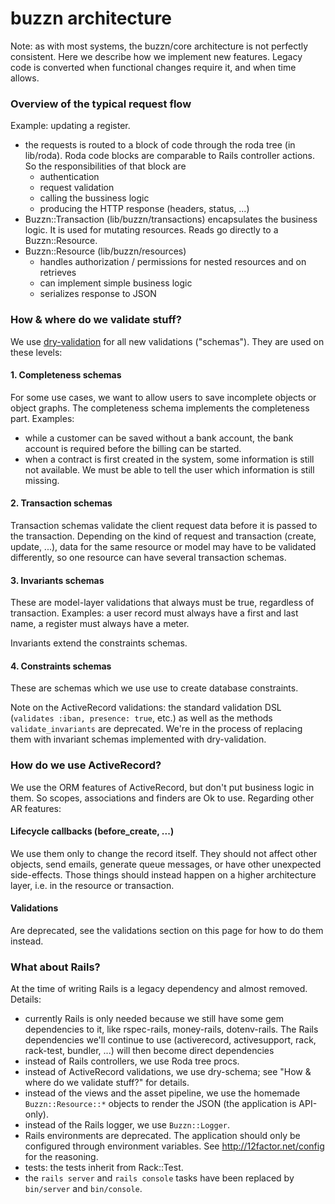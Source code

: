 # buzzn architecture

Note: as with most systems, the buzzn/core architecture is not perfectly consistent.
Here we describe how we implement new features. Legacy code is converted when functional changes require it, and when time allows.

### Overview of the typical request flow

Example: updating a register.

- the requests is routed to a block of code through the roda tree (in lib/roda). Roda code blocks are comparable to Rails controller actions. So the responsibilities of that block are
    - authentication
    - request validation
    - calling the bussiness logic
    - producing the HTTP response (headers, status, ...)
- Buzzn::Transaction (lib/buzzn/transactions) encapsulates the business logic. It is used for mutating resources. Reads go directly to a Buzzn::Resource.
- Buzzn::Resource (lib/buzzn/resources)
    - handles authorization / permissions for nested resources and on retrieves
    - can implement simple business logic
    - serializes response to JSON

### How & where do we validate stuff?

We use [dry-validation](http://dry-rb.org/gems/dry-validation) for all new validations ("schemas"). They are used on these levels:

#### 1. Completeness schemas

For some use cases, we want to allow users to save incomplete objects or object graphs. The completeness schema implements the completeness part. Examples:
- while a customer can be saved without a bank account, the bank account is required before the billing can be started.
- when a contract is first created in the system, some information is still not available. We must be able to tell the user which information is still missing.

#### 2. Transaction schemas

Transaction schemas validate the client request data before it is passed to the transaction.
Depending on the kind of request and transaction (create, update, ...), data for the same resource or model may have to be validated differently, so one resource can have several transaction schemas.

#### 3. Invariants schemas

These are model-layer validations that always must be true, regardless of transaction. Examples: a user record must always have a first and last name, a register must always have a meter.

Invariants extend the constraints schemas.

#### 4. Constraints schemas

These are schemas which we use use to create database constraints.

Note on the ActiveRecord validations: the standard validation DSL (`validates :iban, presence: true`, etc.) as well as the methods `validate_invariants` are deprecated. We're in the process of replacing them with invariant schemas implemented with dry-validation.

### How do we use ActiveRecord?

We use the ORM features of ActiveRecord, but don't put business logic in them. So scopes, associations and finders are Ok to use. Regarding other AR features:

#### Lifecycle callbacks (before_create, ...)

We use them only to change the record itself. They should not affect other objects, send emails, generate queue messages, or have other unexpected side-effects. Those things should instead happen on a higher architecture layer, i.e. in the resource or transaction.

#### Validations

Are deprecated, see the validations section on this page for how to do them instead.

### What about Rails?

At the time of writing Rails is a legacy dependency and almost removed. Details:

- currently Rails is only needed because we still have some gem dependencies to it, like rspec-rails, money-rails, dotenv-rails. The Rails dependencies we'll continue to use (activerecord, activesupport, rack, rack-test, bundler, ...) will then become direct dependencies
- instead of Rails controllers, we use Roda tree procs.
- instead of ActiveRecord validations, we use dry-schema; see "How & where do we validate stuff?" for details.
- instead of the views and the asset pipeline, we use the homemade `Buzzn::Resource::*` objects to render the JSON (the application is API-only).
- instead of the Rails logger, we use `Buzzn::Logger`.
- Rails environments are deprecated. The application should only be configured through environment variables. See http://12factor.net/config for the reasoning.
- tests: the tests inherit from Rack::Test.
- the `rails server` and `rails console` tasks have been replaced by `bin/server` and `bin/console`.
